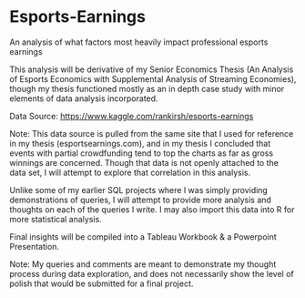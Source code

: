 # Esports-Earnings
An analysis of what factors most heavily impact professional esports earnings

This analysis will be derivative of my Senior Economics Thesis (An Analysis of Esports Economics with Supplemental Analysis of Streaming Economies), though my thesis functioned mostly as an in depth case study with minor elements of data analysis incorporated. 

Data Source: https://www.kaggle.com/rankirsh/esports-earnings 

Note: This data source is pulled from the same site that I used for reference in my thesis (esportsearnings.com), and in my thesis I concluded that events with partial crowdfunding tend to top the charts as far as gross winnings are concerned. Though that data is not openly attached to the data set, I will attempt to explore that correlation in this analysis. 

Unlike some of my earlier SQL projects where I was simply providing demonstrations of queries, I will attempt to provide more analysis and thoughts on each of the queries I write. I may also import this data into R for more statistical analysis.

Final insights will be compiled into a Tableau Workbook & a Powerpoint Presentation.

Note: My queries and comments are meant to demonstrate my thought process during data exploration, and does not necessarily show the level of polish that would be submitted for a final project.

